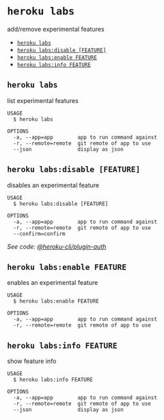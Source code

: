 `heroku labs`
=============

add/remove experimental features

* [`heroku labs`](#heroku-labs)
* [`heroku labs:disable [FEATURE]`](#heroku-labsdisable-feature)
* [`heroku labs:enable FEATURE`](#heroku-labsenable-feature)
* [`heroku labs:info FEATURE`](#heroku-labsinfo-feature)

## `heroku labs`

list experimental features

```
USAGE
  $ heroku labs

OPTIONS
  -a, --app=app        app to run command against
  -r, --remote=remote  git remote of app to use
  --json               display as json
```

## `heroku labs:disable [FEATURE]`

disables an experimental feature

```
USAGE
  $ heroku labs:disable [FEATURE]

OPTIONS
  -a, --app=app        app to run command against
  -r, --remote=remote  git remote of app to use
  --confirm=confirm
```

_See code: [@heroku-cli/plugin-auth](https://github.com/heroku/cli/blob/v7.42.8/packages/auth/src/commands/labs/disable.ts)_

## `heroku labs:enable FEATURE`

enables an experimental feature

```
USAGE
  $ heroku labs:enable FEATURE

OPTIONS
  -a, --app=app        app to run command against
  -r, --remote=remote  git remote of app to use
```

## `heroku labs:info FEATURE`

show feature info

```
USAGE
  $ heroku labs:info FEATURE

OPTIONS
  -a, --app=app        app to run command against
  -r, --remote=remote  git remote of app to use
  --json               display as json
```
